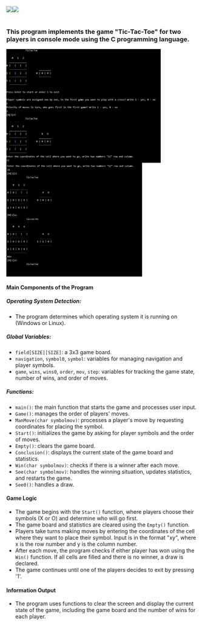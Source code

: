 <div style="display: flex; flex-wrap: wrap;">
    </a>
    <br>
    <br>
    <a href=".README.md">
        <img src="https://img.shields.io/badge/README-RU-blue?color=cba6f7&labelColor=cba6f7&style=for-the-badge">
    </a>
    <a href="README/README.en.md">
        <img src="https://img.shields.io/badge/README-ENG-blue?color=C9CBFF&labelColor=1C2325&style=for-the-badge">
    </a>
</div>


### This program implements the game "Tic-Tac-Toe" for two players in console mode using the C programming language.

<div style="display: flex; flex-wrap: wrap;">
  <img src="1.png" alt="Image 1" style="height: 300px; margin-right: 10px;">
  <img src="2.png" alt="Image 2" style="height: 300px; margin-right: 10px;">
</div>

#### Main Components of the Program

##### Operating System Detection:
- The program determines which operating system it is running on (Windows or Linux).

##### Global Variables:
- `field[SIZE][SIZE]`: a 3x3 game board.
- `navigation`, `symbol0`, `symbol`: variables for managing navigation and player symbols.
- `game`, `wins`, `wins0`, `order`, `mov`, `step`: variables for tracking the game state, number of wins, and order of moves.

##### Functions:
- `main()`: the main function that starts the game and processes user input.
- `Game()`: manages the order of players' moves.
- `ManMove(char symbolmov)`: processes a player's move by requesting coordinates for placing the symbol.
- `Start()`: initializes the game by asking for player symbols and the order of moves.
- `Empty()`: clears the game board.
- `Conclusion()`: displays the current state of the game board and statistics.
- `Win(char symbolmov)`: checks if there is a winner after each move.
- `See(char symbolmov)`: handles the winning situation, updates statistics, and restarts the game.
- `See0()`: handles a draw.

#### Game Logic

- The game begins with the `Start()` function, where players choose their symbols (X or O) and determine who will go first.
- The game board and statistics are cleared using the `Empty()` function.
- Players take turns making moves by entering the coordinates of the cell where they want to place their symbol. Input is in the format "xy", where x is the row number and y is the column number.
- After each move, the program checks if either player has won using the `Win()` function. If all cells are filled and there is no winner, a draw is declared.
- The game continues until one of the players decides to exit by pressing '1'.

#### Information Output

- The program uses functions to clear the screen and display the current state of the game, including the game board and the number of wins for each player.


